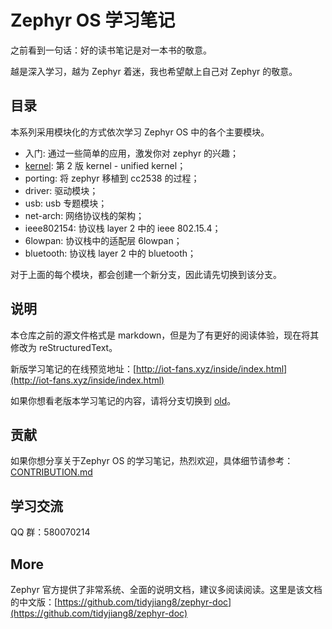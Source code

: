 # Zephyr OS 学习笔记

之前看到一句话：好的读书笔记是对一本书的敬意。

越是深入学习，越为 Zephyr 着迷，我也希望献上自己对 Zephyr 的敬意。

## 目录

本系列采用模块化的方式依次学习 Zephyr OS 中的各个主要模块。

- 入门: 通过一些简单的应用，激发你对 zephyr 的兴趣；
- [kernel](../../tree/kernel/): 第 2 版 kernel - unified kernel；
- porting: 将 zephyr 移植到 cc2538 的过程；
- driver: 驱动模块；
- usb: usb 专题模块；
- net-arch: 网络协议栈的架构；
- ieee802154: 协议栈 layer 2 中的 ieee 802.15.4；
- 6lowpan: 协议栈中的适配层 6lowpan；
- bluetooth: 协议栈 layer 2 中的 bluetooth；

对于上面的每个模块，都会创建一个新分支，因此请先切换到该分支。 

## 说明
本仓库之前的源文件格式是 markdown，但是为了有更好的阅读体验，现在将其修改为 reStructuredText。

新版学习笔记的在线预览地址：[http://iot-fans.xyz/inside/index.html](http://iot-fans.xyz/inside/index.html)

如果你想看老版本学习笔记的内容，请将分支切换到 [old](../../tree/old)。

## 贡献
如果你想分享关于Zephyr OS 的学习笔记，热烈欢迎，具体细节请参考：[CONTRIBUTION.md](CONTRIBUTION.md)

## 学习交流

QQ 群：580070214

## More
Zephyr 官方提供了非常系统、全面的说明文档，建议多阅读阅读。这里是该文档的中文版：[https://github.com/tidyjiang8/zephyr-doc](https://github.com/tidyjiang8/zephyr-doc) 
